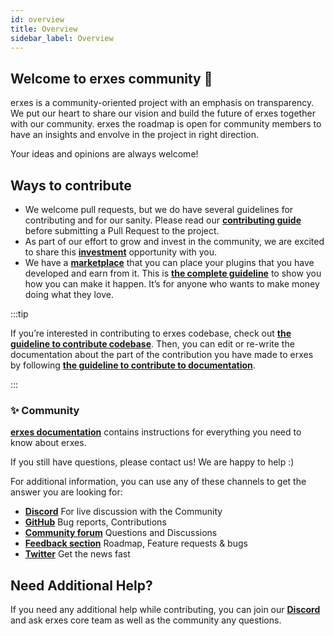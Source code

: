 ```yaml
---
id: overview
title: Overview
sidebar_label: Overview
---
```


## Welcome to erxes community 👋 

erxes is a community-oriented project with an emphasis on transparency. We put our heart to share our vision and build the future of erxes together with our community. erxes the roadmap is open for community members to have an insights and envolve in the project in right direction. 

Your ideas and opinions are always welcome! 

## Ways to contribute

- We welcome pull requests, but we do have several guidelines for contributing and for our sanity. Please read our **<a href="https://www.erxes.org/getting-started/contributing-guide" target="_blank" >contributing guide</a>** before submitting a Pull Request to the project.
- As part of our effort to grow and invest in the community, we are excited to share this **<a href="https://erxes.io/invest" target="_blank">investment</a>** opportunity with you. 
- We have a **<a href="https://erxes.io/marketplace" target="_blank">marketplace</a>** that you can place your plugins that you have developed and earn from it. This is **<a href="https://www.erxes.org/overview/deployment-overview" target="_blank">the complete guideline</a>** to show you how you can make it happen. It’s for anyone who wants to make money doing what they love.


:::tip

If you’re interested in contributing to erxes codebase, check out **<a href="https://www.erxes.org/contribute/contribute-to-codebase" target="_blank">the guideline to contribute codebase</a>**. Then, you can edit or re-write the documentation about the part of the contribution you have made to erxes by following **<a href="https://www.erxes.org/contribute/contribute-to-documentation" target="_blank">the guideline to contribute to documentation</a>**. 

:::


### ✨ Community

**<a href="https://www.erxes.org/overview/deployment-overview" target="_blank"> erxes documentation</a>** contains instructions for everything you need to know about erxes.

If you still have questions, please contact us! We are happy to help :) 

For additional information, you can use any of these channels to get the answer you are looking for:

- **<a href="https://discord.com/invite/aaGzy3gQK5" target="_blank">Discord</a>** For live discussion with the Community
- **<a href="https://github.com/erxes/erxes" target="_blank">GitHub</a>** Bug reports, Contributions
- **<a href="https://github.com/erxes/erxes/discussions" target="_blank">Community forum</a>** Questions and Discussions
- **<a href="https://github.com/erxes/erxes/issues" target="_blank">Feedback section</a>** Roadmap, Feature requests & bugs
- **<a href="https://twitter.com/erxesHQ" target="_blank">Twitter</a>** Get the news fast



## Need Additional Help?

If you need any additional help while contributing, you can join our **<a href="https://discord.com/invite/aaGzy3gQK5" target="_blank" target="_blank">Discord</a>** and ask erxes core team as well as the community any questions.
